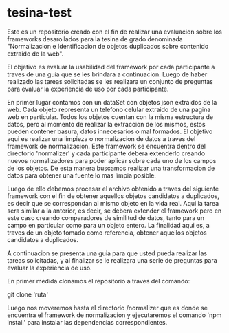 # tesina-test

Este es un repositorio creado con el fin de realizar una evaluacion sobre los frameworks desarollados para la tesina de grado denominada "Normalizacion e Identificacion de objetos duplicados sobre contenido extraido de la web".

El objetivo es evaluar la usabilidad del framework por cada participante a traves de una guia que se les brindara a continuacion. Luego de haber realizado las tareas solicitadas se les realizara un conjunto de preguntas para evaluar la experiencia de uso por cada participante.


En primer lugar contamos con un dataSet con objetos json extraidos de la web. Cada objeto representa un telefono celular extraido de una pagina web en particular. Todos los objetos cuentan con la misma estructura de datos, pero al momento de realizar la extraccion de los mismos, estos pueden contener basura, datos innecesarios o mal formados. El objetivo aqui es realizar una limpieza o normalizacion de datos a traves del framework de normalizacion. Este framework se encuentra dentro del directorio 'normalizer' y cada participante debera extenderlo creando nuevos normalizadores para poder aplicar sobre cada uno de los campos de los objetos. De esta manera buscamos realizar una transformacion de datos para obtener una fuente lo mas limpia posible.

Luego de ello debemos procesar el archivo obtenido a traves del siguiente framework con el fin de obtener aquellos objetos candidatos a duplicados, es decir que se correspondan al mismo objeto en la vida real. Aqui la tarea sera similar a la anterior, es decir, se debera extender el framework pero en este caso creando comparadores de similitud de datos, tanto para un campo en particular como para un objeto entero. La finalidad aqui es, a traves de un objeto tomado como referencia, obtener aquellos objetos candidatos a duplicados.

A continuacion se presenta una guia para que usted pueda realizar las tareas solicitadas, y al finalizar se le realizara una serie de preguntas para evaluar la experiencia de uso.

En primer medida clonamos el repositorio a traves del comando:

git clone 'ruta'

Luego nos moveremos hasta el directorio /normalizer que es donde se encuentra el framework de normalizacion y ejecutaremos el comando 'npm install' para instalar las dependencias correspondientes.

